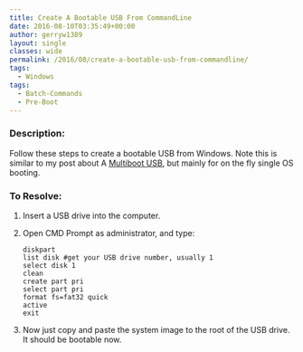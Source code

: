 ```yaml
---
title: Create A Bootable USB From CommandLine
date: 2016-08-10T03:35:49+00:00
author: gerryw1389
layout: single
classes: wide
permalink: /2016/08/create-a-bootable-usb-from-commandline/
tags:
  - Windows
tags:
  - Batch-Commands
  - Pre-Boot
---
```

<!--more-->

### Description:

Follow these steps to create a bootable USB from Windows. Note this is similar to my post about A [Multiboot USB](https://automationadmin.com/2016/05/creating-a-multiboot-usb/), but mainly for on the fly single OS booting.

### To Resolve:

1. Insert a USB drive into the computer.

2. Open CMD Prompt as administrator, and type:

   ```escape
   diskpart  
   list disk #get your USB drive number, usually 1  
   select disk 1  
   clean  
   create part pri  
   select part pri  
   format fs=fat32 quick  
   active  
   exit
   ```

3. Now just copy and paste the system image to the root of the USB drive. It should be bootable now.